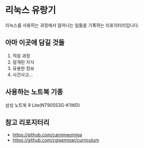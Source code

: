 # 리눅스 유랑기
리눅스를 사용하는 과정에서 일어나는 일들을 기록하는 리포지터리입니다.

## 아마 이곳에 담길 것들
1. 적응 과정
1. 알게된 지식
1. 유용한 정보
1. 사건사고...

## 사용하는 노트북 기종
삼성 노트북 9 Lite(NT905S3G-K1WD)

## 참고 리포지터리
- https://github.com/carmineomiga
- https://github.com/cgiseminar/curriculum
